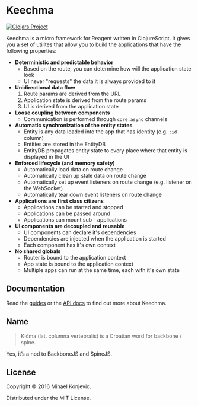 # Keechma

[![Clojars Project](https://img.shields.io/clojars/v/keechma.svg)](https://clojars.org/keechma)

Keechma is a micro framework for Reagent written in ClojureScript. It gives you a set of utilites that allow you to build the applications that have the following properties:

- **Deterministic and predictable behavior**
    + Based on the route, you can determine how will the application state look
    + UI never "requests" the data it is always provided to it
- **Unidirectional data flow**
    1. Route params are derived from the URL
    2. Application state is derived from the route params
    3. UI is derived from the application state
- **Loose coupling between components**
    + Communication is performed through `core.async` channels
- **Automatic synchronization of the entity states**
    + Entity is any data loaded into the app that has identity (e.g. `:id` column)
    + Entities are stored in the EntityDB
    + EntityDB propagates entity state to every place where that entity is displayed in the UI
- **Enforced lifecycle (and memory safety)**
    + Automatically load data on route change
    + Automatically clean up stale data on route change
    + Automatically set up event listeners on route change (e.g. listener on the WebSocket)
    + Automatically tear down event listeners on route change
- **Applications are first class citizens**
    + Applications can be started and stopped
    + Applications can be passed around
    + Applications can mount sub - applications
- **UI components are decoupled and reusable**
    + UI components can declare it's dependencies
    + Dependencies are injected when the application is started
    + Each component has it's own context
- **No shared globals**
    + Router is bound to the application context
    + App state is bound to the application context
    + Multiple apps can run at the same time, each with it's own state

## Documentation

Read the [guides](http://keechma.com/01-introduction.html) or the [API docs](http://keechma.com/api/index.html) to find out more about Keechma.

## Name

> Kičma (lat. columna vertebralis) is a Croatian word for backbone / spine.

Yes, it’s a nod to BackboneJS and SpineJS.


## License

Copyright &copy; 2016 Mihael Konjevic.

Distributed under the MIT License.
